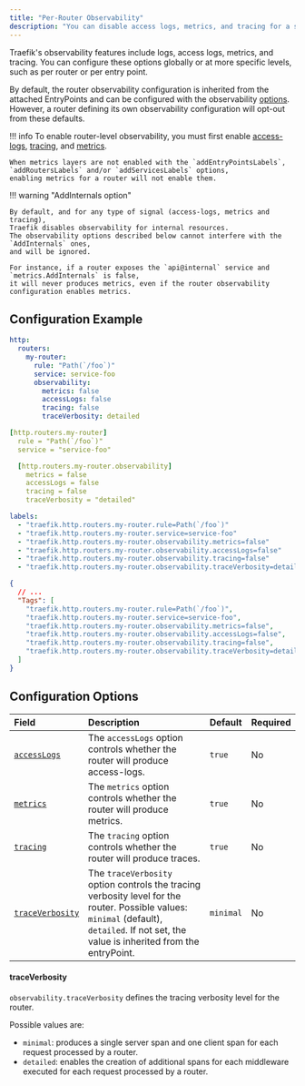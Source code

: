 ```yaml
---
title: "Per-Router Observability"
description: "You can disable access logs, metrics, and tracing for a specific entrypoint attached to a HTTP Router. Read the technical documentation."
---
```


Traefik's observability features include logs, access logs, metrics, and tracing. You can configure these options globally or at more specific levels, such as per router or per entry point.

By default, the router observability configuration is inherited from the attached EntryPoints and can be configured with the observability [options](../../../install-configuration/entrypoints.md#configuration-options).
However, a router defining its own observability configuration will opt-out from these defaults.

!!! info
    To enable router-level observability, you must first enable
    [access-logs](../../../install-configuration/observability/logs-and-accesslogs.md#accesslogs),
    [tracing](../../../install-configuration/observability/tracing.md),
    and [metrics](../../../install-configuration/observability/metrics.md).

    When metrics layers are not enabled with the `addEntryPointsLabels`, `addRoutersLabels` and/or `addServicesLabels` options,
    enabling metrics for a router will not enable them.

!!! warning "AddInternals option"

    By default, and for any type of signal (access-logs, metrics and tracing),
    Traefik disables observability for internal resources.
    The observability options described below cannot interfere with the `AddInternals` ones,
    and will be ignored.

    For instance, if a router exposes the `api@internal` service and `metrics.AddInternals` is false,
    it will never produces metrics, even if the router observability configuration enables metrics.

## Configuration Example

```yaml tab="Structured (YAML)"
http:
  routers:
    my-router:
      rule: "Path(`/foo`)"
      service: service-foo
      observability:
        metrics: false
        accessLogs: false
        tracing: false
        traceVerbosity: detailed
```

```yaml tab="Structured (TOML)"
[http.routers.my-router]
  rule = "Path(`/foo`)"
  service = "service-foo"

  [http.routers.my-router.observability]
    metrics = false
    accessLogs = false
    tracing = false
    traceVerbosity = "detailed"
```

```yaml tab="Labels"
labels:
  - "traefik.http.routers.my-router.rule=Path(`/foo`)"
  - "traefik.http.routers.my-router.service=service-foo"
  - "traefik.http.routers.my-router.observability.metrics=false"
  - "traefik.http.routers.my-router.observability.accessLogs=false"
  - "traefik.http.routers.my-router.observability.tracing=false"
  - "traefik.http.routers.my-router.observability.traceVerbosity=detailed"
```

```json tab="Tags"
{
  // ...
  "Tags": [
    "traefik.http.routers.my-router.rule=Path(`/foo`)",
    "traefik.http.routers.my-router.service=service-foo",
    "traefik.http.routers.my-router.observability.metrics=false",
    "traefik.http.routers.my-router.observability.accessLogs=false",
    "traefik.http.routers.my-router.observability.tracing=false",
    "traefik.http.routers.my-router.observability.traceVerbosity=detailed"
  ]
}
```

## Configuration Options

| Field            | Description                                                                                                                                                                                | Default   | Required |
|:-----------------|:-------------------------------------------------------------------------------------------------------------------------------------------------------------------------------------------|:----------|:---------|
| <a id="accessLogs" href="#accessLogs" title="#accessLogs">`accessLogs`</a> | The `accessLogs` option controls whether the router will produce access-logs.                                                                                                              | `true`    | No       |
| <a id="metrics" href="#metrics" title="#metrics">`metrics`</a> | The `metrics` option controls whether the router will produce metrics.                                                                                                                     | `true`    | No       |
| <a id="tracing" href="#tracing" title="#tracing">`tracing`</a> | The `tracing` option controls whether the router will produce traces.                                                                                                                      | `true`    | No       |
| <a id="traceVerbosity" href="#traceVerbosity" title="#traceVerbosity">`traceVerbosity`</a> | The `traceVerbosity` option controls the tracing verbosity level for the router. Possible values: `minimal` (default), `detailed`. If not set, the value is inherited from the entryPoint. | `minimal` | No       |

#### traceVerbosity

`observability.traceVerbosity` defines the tracing verbosity level for the router.

Possible values are:

- `minimal`: produces a single server span and one client span for each request processed by a router.
- `detailed`: enables the creation of additional spans for each middleware executed for each request processed by a router.

